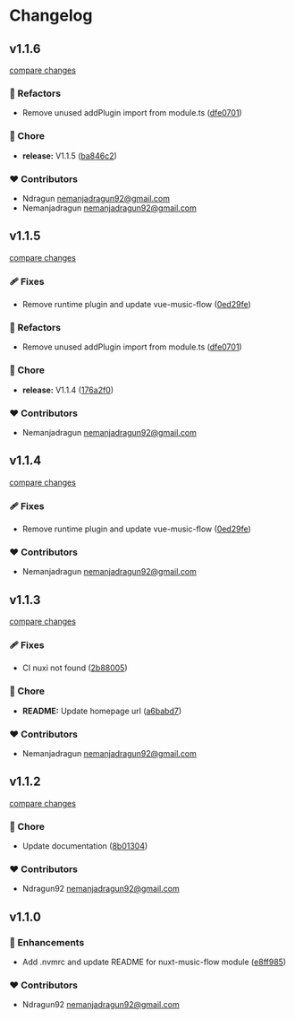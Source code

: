 # Changelog


## v1.1.6

[compare changes](https://github.com/ndragun92/nuxt-music-flow/compare/v1.1.4...v1.1.6)

### 💅 Refactors

- Remove unused addPlugin import from module.ts ([dfe0701](https://github.com/ndragun92/nuxt-music-flow/commit/dfe0701))

### 🏡 Chore

- **release:** V1.1.5 ([ba846c2](https://github.com/ndragun92/nuxt-music-flow/commit/ba846c2))

### ❤️ Contributors

- Ndragun <nemanjadragun92@gmail.com>
- Nemanjadragun <nemanjadragun92@gmail.com>

## v1.1.5

[compare changes](https://github.com/ndragun92/nuxt-music-flow/compare/v1.1.3...v1.1.5)

### 🩹 Fixes

- Remove runtime plugin and update vue-music-flow ([0ed29fe](https://github.com/ndragun92/nuxt-music-flow/commit/0ed29fe))

### 💅 Refactors

- Remove unused addPlugin import from module.ts ([dfe0701](https://github.com/ndragun92/nuxt-music-flow/commit/dfe0701))

### 🏡 Chore

- **release:** V1.1.4 ([176a2f0](https://github.com/ndragun92/nuxt-music-flow/commit/176a2f0))

### ❤️ Contributors

- Nemanjadragun <nemanjadragun92@gmail.com>

## v1.1.4

[compare changes](https://github.com/ndragun92/nuxt-music-flow/compare/v1.1.3...v1.1.4)

### 🩹 Fixes

- Remove runtime plugin and update vue-music-flow ([0ed29fe](https://github.com/ndragun92/nuxt-music-flow/commit/0ed29fe))

### ❤️ Contributors

- Nemanjadragun <nemanjadragun92@gmail.com>

## v1.1.3

[compare changes](https://github.com/ndragun92/nuxt-music-flow/compare/v1.1.2...v1.1.3)

### 🩹 Fixes

- CI nuxi not found ([2b88005](https://github.com/ndragun92/nuxt-music-flow/commit/2b88005))

### 🏡 Chore

- **README:** Update homepage url ([a6babd7](https://github.com/ndragun92/nuxt-music-flow/commit/a6babd7))

### ❤️ Contributors

- Nemanjadragun <nemanjadragun92@gmail.com>

## v1.1.2

[compare changes](https://github.com/ndragun92/nuxt-music-flow/compare/v1.1.0...v1.1.2)

### 🏡 Chore

- Update documentation ([8b01304](https://github.com/ndragun92/nuxt-music-flow/commit/8b01304))

### ❤️ Contributors

- Ndragun92 <nemanjadragun92@gmail.com>

## v1.1.0


### 🚀 Enhancements

- Add .nvmrc and update README for nuxt-music-flow module ([e8ff985](https://github.com/ndragun92/nuxt-music-flow/commit/e8ff985))

### ❤️ Contributors

- Ndragun92 <nemanjadragun92@gmail.com>

